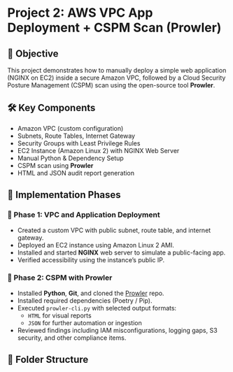# Project 2: AWS VPC App Deployment + CSPM Scan (Prowler)

## 📌 Objective
This project demonstrates how to manually deploy a simple web application (NGINX on EC2) inside a secure Amazon VPC, followed by a Cloud Security Posture Management (CSPM) scan using the open-source tool **Prowler**.

## 🛠️ Key Components
- Amazon VPC (custom configuration)
- Subnets, Route Tables, Internet Gateway
- Security Groups with Least Privilege Rules
- EC2 Instance (Amazon Linux 2) with NGINX Web Server
- Manual Python & Dependency Setup
- CSPM scan using **Prowler**
- HTML and JSON audit report generation

## 🧪 Implementation Phases

### 🔹 Phase 1: VPC and Application Deployment
- Created a custom VPC with public subnet, route table, and internet gateway.
- Deployed an EC2 instance using Amazon Linux 2 AMI.
- Installed and started **NGINX** web server to simulate a public-facing app.
- Verified accessibility using the instance’s public IP.

### 🔹 Phase 2: CSPM with Prowler
- Installed **Python**, **Git**, and cloned the [Prowler](https://github.com/prowler-cloud/prowler) repo.
- Installed required dependencies (Poetry / Pip).
- Executed `prowler-cli.py` with selected output formats:
  - `HTML` for visual reports
  - `JSON` for further automation or ingestion
- Reviewed findings including IAM misconfigurations, logging gaps, S3 security, and other compliance items.

## 📂 Folder Structure
